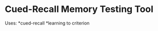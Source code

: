 Cued-Recall Memory Testing Tool
================================

Uses:
*cued-recall
*learning to criterion
